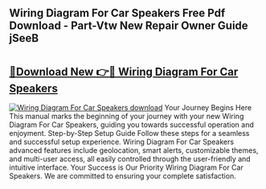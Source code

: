 ## Wiring Diagram For Car Speakers Free Pdf Download - Part-Vtw New Repair Owner Guide jSeeB

# <h2><a href="http://dfuqbw.blite.top/?on=Wiring+Diagram+For+Car+Speakers">🔗Download New 👉🔴 Wiring Diagram For Car Speakers</a></h2>

[![Wiring Diagram For Car Speakers download](https://i.imgur.com/lujVjoI.png)](http://dfuqbw.blite.top/?on=Wiring+Diagram+For+Car+Speakers)
Your Journey Begins Here This manual marks the beginning of your journey with your new Wiring Diagram For Car Speakers, guiding you towards successful operation and enjoyment. Step-by-Step Setup Guide Follow these steps for a seamless and successful setup experience. Wiring Diagram For Car Speakers advanced features include geolocation, smart alerts, customizable themes, and multi-user access, all easily controlled through the user-friendly and intuitive interface. Your Success is Our Priority Wiring Diagram For Car Speakers. We are committed to ensuring your complete satisfaction.
